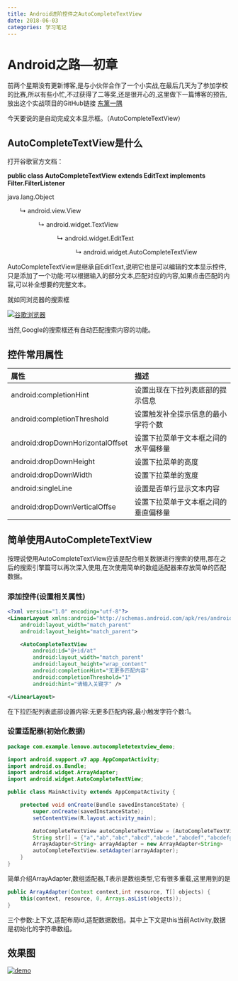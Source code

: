 ```yaml
---
title: Android进阶控件之AutoCompleteTextView
date: 2018-06-03
categories: 学习笔记
---
```


# Android之路—初章

前两个星期没有更新博客,是与小伙伴合作了一个小实战,在最后几天为了参加学校的比赛,所以有些小忙,不过获得了二等奖,还是很开心的,这里做下一篇博客的预告,放出这个实战项目的GitHub链接 [东篱一隅](https://github.com/Vindicated-Rt/AViewOfTori)

今天要说的是自动完成文本显示框。（AutoCompleteTextView）

## AutoCompleteTextView是什么

打开谷歌官方文档：

**public class AutoCompleteTextView extends EditText implements Filter.FilterListener**

java.lang.Object

  ↳ android.view.View

     ↳ android.widget.TextView

        ↳ android.widget.EditText

           ↳ android.widget.AutoCompleteTextView

AutoCompleteTextView是继承自EditText,说明它也是可以编辑的文本显示控件,只是添加了一个功能:可以根据输入的部分文本,匹配对应的内容,如果点击匹配的内容,可以补全想要的完整文本。

就如同浏览器的搜索框

[![谷歌浏览器](https://i.loli.net/2018/06/03/5b13f39dd001e.png)](https://i.loli.net/2018/06/03/5b13f39dd001e.png)

当然,Google的搜索框还有自动匹配搜索内容的功能。

## 控件常用属性

| 属性                             | 描述                                 |
| :------------------------------- | :----------------------------------- |
| android:completionHint           | 设置出现在下拉列表底部的提示信息     |
| android:completionThreshold      | 设置触发补全提示信息的最小字符个数   |
| android:dropDownHorizontalOffset | 设置下拉菜单于文本框之间的水平偏移量 |
| android:dropDownHeight           | 设置下拉菜单的高度                   |
| android:dropDownWidth            | 设置下拉菜单的宽度                   |
| android:singleLine               | 设置是否单行显示文本内容             |
| android:dropDownVerticalOffse    | 设置下拉菜单于文本框之间的垂直偏移量 |

## 简单使用AutoCompleteTextView

按理说使用AutoCompleteTextView应该是配合相关数据进行搜索的使用,那在之后的搜索引擎篇可以再次深入使用,在次使用简单的数组适配器来存放简单的匹配数据。

### 添加控件(设置相关属性)

```xml
<?xml version="1.0" encoding="utf-8"?>
<LinearLayout xmlns:android="http://schemas.android.com/apk/res/android"
    android:layout_width="match_parent"
    android:layout_height="match_parent">

    <AutoCompleteTextView
        android:id="@+id/at"
        android:layout_width="match_parent"
        android:layout_height="wrap_content"
        android:completionHint="无更多匹配内容"
        android:completionThreshold="1"
        android:hint="请输入关键字" />

</LinearLayout>
```

在下拉匹配列表底部设置内容:无更多匹配内容,最小触发字符个数:1。

### 设置适配器(初始化数据)

```java
package com.example.lenovo.autocompletetextview_demo;

import android.support.v7.app.AppCompatActivity;
import android.os.Bundle;
import android.widget.ArrayAdapter;
import android.widget.AutoCompleteTextView;

public class MainActivity extends AppCompatActivity {

    protected void onCreate(Bundle savedInstanceState) {
        super.onCreate(savedInstanceState);
        setContentView(R.layout.activity_main);

        AutoCompleteTextView autoCompleteTextView = (AutoCompleteTextView)findViewById(R.id.at);
        String str[] = {"a","ab","abc","abcd","abcde","abcdef","abcdefg","abcdefgh"};
        ArrayAdapter<String> arrayAdapter = new ArrayAdapter<String>														(this,android.R.layout.simple_list_item_1,str);
        autoCompleteTextView.setAdapter(arrayAdapter);
    }
}
```

简单介绍ArrayAdapter,数组适配器,T表示是数组类型,它有很多重载,这里用到的是

```java
public ArrayAdapter(Context context,int resource, T[] objects) {
    this(context, resource, 0, Arrays.asList(objects));
}
```

三个参数:上下文,适配布局id,适配数据数组。其中上下文是this当前Activity,数据是初始化的字符串数组。

## 效果图

[![demo](https://i.loli.net/2018/06/03/5b1402bc24eea.gif)](https://i.loli.net/2018/06/03/5b1402bc24eea.gif)